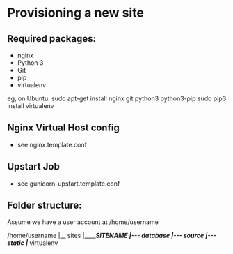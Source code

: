 Provisioning a new site
=======================

## Required packages:

* nginx
* Python 3
* Git
* pip
* virtualenv

eg, on Ubuntu:
	sudo apt-get install nginx git python3 python3-pip
	sudo pip3 install virtualenv

## Nginx Virtual Host config

* see nginx.template.conf

## Upstart Job

* see gunicorn-upstart.template.conf

## Folder structure:
Assume we have a user account at /home/username

/home/username
|__ sites
   |_______SITENAME
            |--- database
	    |--- source
	    |--- static
	    |___ virtualenv
